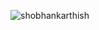 <p align="left"> <img src="https://komarev.com/ghpvc/?username=shobhankarthish&label=Profile%20views&color=0e75b6&style=flat" alt="shobhankarthish" /> </p>
<p align="left">
</p>
